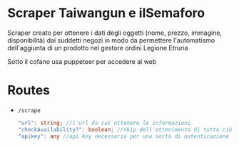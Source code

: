 # Scraper Taiwangun e ilSemaforo

Scraper creato per ottenere i dati degli oggetti (nome, prezzo, immagine, disponibilità) dai suddetti negozi in modo da permettere l'automatismo dell'aggiunta di un prodotto nel gestore ordini Legione Etruria

Sotto il cofano usa puppeteer per accedere al web


# Routes


 - `/scrape` 
  	 ```typescript 
     "url": string; //l'url da cui ottenere le informazioni
     "checkAvailability?": boolean; //skip dell'ottenimento di tutto ciò che non è lo stato di disponibilità dell'oggetto
     "apikey": any //api key necessaria per una sorta di autenticazione 

